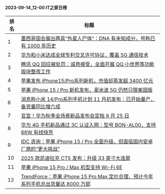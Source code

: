#### 2023-09-14_12-00  IT之家日榜

| 排名 | 标题|
| --- | ---|
| 1 | [墨西哥国会展出两具“外星人尸体”：DNA 有未知成分，号称已有 1000 年历史](https://www.ithome.com/0/718/955.htm) |
| 2 | [华为和小米达成全球专利交叉许可协议，覆盖 5G 通信技术](https://www.ithome.com/0/718/844.htm) |
| 3 | [腾讯 QQ 回应被处罚：诚恳接受，全面开展 QQ 小世界等功能版块整改工作](https://www.ithome.com/0/718/964.htm) |
| 4 | [苹果发布 iPhone15/Pro系列新机，市值却蒸发超 3400 亿元](https://www.ithome.com/0/718/881.htm) |
| 5 | [苹果 iPhone 15 / Pro 新机发布，毫米波 5G 仍然只限美国版](https://www.ithome.com/0/718/959.htm) |
| 6 | [消息称小米 14/Pro系列手机计划 11 月初发布：已开始量产，备货量同比增六成](https://www.ithome.com/0/718/949.htm) |
| 7 | [官宣！华为秋季全场景新品发布会定档 9 月 25 日](https://www.ithome.com/0/719/008.htm) |
| 8 | [华为 4G 手机新品通过 3C 认证入网：型号 BON-AL00，支持 66W 有线快充](https://www.ithome.com/0/718/831.htm) |
| 9 | [IDC 咨询：苹果 iPhone 15 / Pro 全面升级，但面临国内安卓厂商的“更大挑战”](https://www.ithome.com/0/718/921.htm) |
| 10 | [2025 款凯迪拉克 CT5 发布：升级 33 英寸大连屏](https://www.ithome.com/0/718/976.htm) |
| 11 | [苹果 iPhone 15 Pro / Max 机型支持 Wi-Fi 6E](https://www.ithome.com/0/718/852.htm) |
| 12 | [TrendForce：苹果 iPhone 15 Pro Max 定价合理，预计今年系列手机总出货量达 8000 万部](https://www.ithome.com/0/718/939.htm) |
